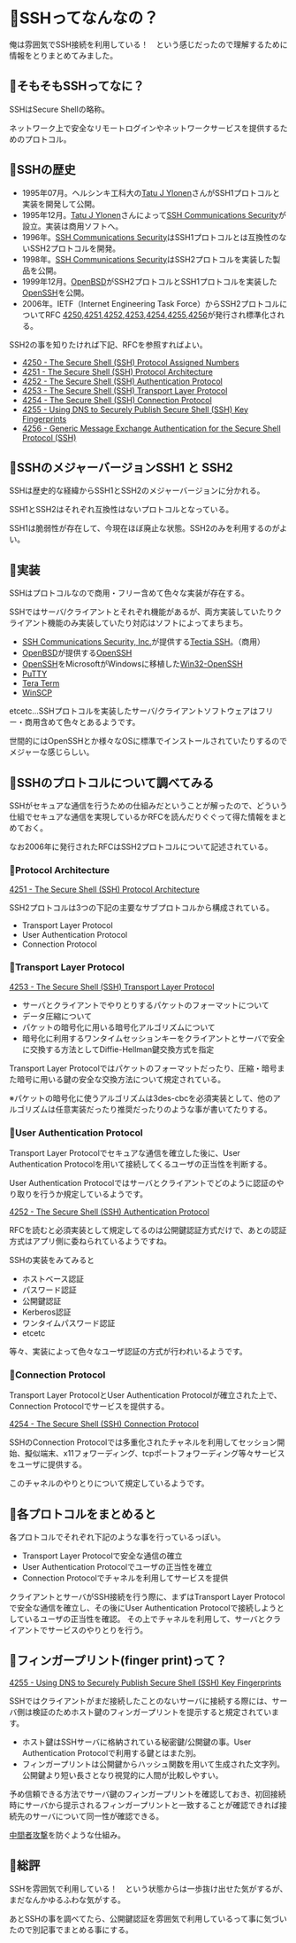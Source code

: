 # 🔰SSHってなんなの？

俺は雰囲気でSSH接続を利用している！　という感じだったので理解するために情報をとりまとめてみました。

## 🔰そもそもSSHってなに？

SSHはSecure Shellの略称。

ネットワーク上で安全なリモートログインやネットワークサービスを提供するためのプロトコル。

## 🔰SSHの歴史

- 1995年07月。ヘルシンキ工科大の[Tatu J Ylonen](https://twitter.com/tjssh)さんがSSH1プロトコルと実装を開発して公開。
- 1995年12月。[Tatu J Ylonen](https://twitter.com/tjssh)さんによって[SSH Communications Security](https://www.ssh.com/)が設立。実装は商用ソフトへ。
- 1996年。[SSH Communications Security](https://www.ssh.com/)はSSH1プロトコルとは互換性のないSSH2プロトコルを開発。
- 1998年。[SSH Communications Security](https://www.ssh.com/)はSSH2プロトコルを実装した製品を公開。
- 1999年12月。[OpenBSD](https://www.openbsd.org/)がSSH2プロトコルとSSH1プロトコルを実装した[OpenSSH](https://www.openssh.com/)を公開。
- 2006年。IETF（Internet Engineering Task Force）からSSH2プロトコルについてRFC [4250](https://www.rfc-editor.org/rfc/rfc4250.txt),[4251](https://www.rfc-editor.org/rfc/rfc4251.txt),[4252](https://www.rfc-editor.org/rfc/rfc4252.txt),[4253](https://www.rfc-editor.org/rfc/rfc4253.txt),[4254](https://www.rfc-editor.org/rfc/rfc4254.txt),[4255](https://www.rfc-editor.org/rfc/rfc4255.txt),[4256](https://www.rfc-editor.org/rfc/rfc4256.txt)が発行され標準化される。

SSH2の事を知りたければ下記、RFCを参照すればよい。

- [4250 - The Secure Shell (SSH) Protocol Assigned Numbers](https://www.rfc-editor.org/rfc/rfc4250.txt)
- [4251 - The Secure Shell (SSH) Protocol Architecture](https://www.rfc-editor.org/rfc/rfc4251.txt)
- [4252 - The Secure Shell (SSH) Authentication Protocol](https://www.rfc-editor.org/rfc/rfc4252.txt)
- [4253 - The Secure Shell (SSH) Transport Layer Protocol](https://www.rfc-editor.org/rfc/rfc4253.txt)
- [4254 - The Secure Shell (SSH) Connection Protocol](https://www.rfc-editor.org/rfc/rfc4254.txt)
- [4255 - Using DNS to Securely Publish Secure Shell (SSH) Key Fingerprints](https://www.rfc-editor.org/rfc/rfc4255.txt)
- [4256 - Generic Message Exchange Authentication for the Secure Shell Protocol (SSH)](https://www.rfc-editor.org/rfc/rfc4256.txt)

## 🔰SSHのメジャーバージョンSSH1 と SSH2

SSHは歴史的な経緯からSSH1とSSH2のメジャーバージョンに分かれる。

SSH1とSSH2はそれぞれ互換性はないプロトコルとなっている。

SSH1は脆弱性が存在して、今現在ほぼ廃止な状態。SSH2のみを利用するのがよい。

## 🔰実装

SSHはプロトコルなので商用・フリー含めて色々な実装が存在する。

SSHではサーバ/クライアントとそれぞれ機能があるが、両方実装していたりクライアント機能のみ実装していたり対応はソフトによってまちまち。

- [SSH Communications Security, Inc.](https://www.ssh.com/)が提供する[Tectia SSH](https://www.ssh.com/products/tectia-ssh/)。（商用）
- [OpenBSD](https://www.openbsd.org/)が提供する[OpenSSH](https://www.openssh.com/)
- [OpenSSH](https://www.openssh.com/)をMicrosoftがWindowsに移植した[Win32-OpenSSH](https://github.com/PowerShell/Win32-OpenSSH)
- [PuTTY](https://www.chiark.greenend.org.uk/~sgtatham/putty/index.html)
- [Tera Term](https://ttssh2.osdn.jp/index.html.ja)
- [WinSCP](https://winscp.net/eng/docs/lang:jp)

etcetc...SSHプロトコルを実装したサーバ/クライアントソフトウェアはフリー・商用含めて色々とあるようです。

世間的にはOpenSSHとか様々なOSに標準でインストールされていたりするのでメジャーな感じらしい。

## 🔰SSHのプロトコルについて調べてみる

SSHがセキュアな通信を行うための仕組みだということが解ったので、どういう仕組でセキュアな通信を実現しているかRFCを読んだりぐぐって得た情報をまとめておく。

なお2006年に発行されたRFCはSSH2プロトコルについて記述されている。

### 🔰Protocol Architecture

[4251 - The Secure Shell (SSH) Protocol Architecture](https://www.rfc-editor.org/rfc/rfc4251.txt)

SSH2プロトコルは3つの下記の主要なサブプロトコルから構成されている。

- Transport Layer Protocol
- User Authentication Protocol
- Connection Protocol

### 🔰Transport Layer Protocol

[4253 - The Secure Shell (SSH) Transport Layer Protocol](https://www.rfc-editor.org/rfc/rfc4253.txt)

- サーバとクライアントでやりとりするパケットのフォーマットについて
- データ圧縮について
- パケットの暗号化に用いる暗号化アルゴリズムについて
- 暗号化に利用するワンタイムセッションキーをクライアントとサーバで安全に交換する方法としてDiffie-Hellman鍵交換方式を指定

Transport Layer Protocolではパケットのフォーマットだったり、圧縮・暗号また暗号に用いる鍵の安全な交換方法について規定されている。

※パケットの暗号化に使うアルゴリズムは3des-cbcを必須実装として、他のアルゴリズムは任意実装だったり推奨だったりのような事が書いてたりする。

### 🔰User Authentication Protocol

Transport Layer Protocolでセキュアな通信を確立した後に、User Authentication Protocolを用いて接続してくるユーザの正当性を判断する。

User Authentication Protocolではサーバとクライアントでどのように認証のやり取りを行うか規定しているようです。

[4252 - The Secure Shell (SSH) Authentication Protocol](https://www.rfc-editor.org/rfc/rfc4252.txt)

RFCを読むと必須実装として規定してるのは公開鍵認証方式だけで、あとの認証方式はアプリ側に委ねられているようですね。

SSHの実装をみてみると

- ホストベース認証
- パスワード認証
- 公開鍵認証
- Kerberos認証
- ワンタイムパスワード認証
- etcetc

等々、実装によって色々なユーザ認証の方式が行われいるようです。

### 🔰Connection Protocol

Transport Layer ProtocolとUser Authentication Protocolが確立された上で、Connection Protocolでサービスを提供する。

[4254 - The Secure Shell (SSH) Connection Protocol](https://www.rfc-editor.org/rfc/rfc4254.txt)

SSHのConnection Protocolでは多重化されたチャネルを利用してセッション開始、擬似端末、x11フォワーディング、tcpポートフォワーディング等々サービスをユーザに提供する。

このチャネルのやりとりについて規定しているようです。

## 🔰各プロトコルをまとめると

各プロトコルでそれぞれ下記のような事を行っているっぽい。

- Transport Layer Protocolで安全な通信の確立
- User Authentication Protocolでユーザの正当性を確立
- Connection Protocolでチャネルを利用してサービスを提供

クライアントとサーバがSSH接続を行う際に、まずはTransport Layer Protocolで安全な通信を確立し、その後にUser Authentication Protocolで接続しようとしているユーザの正当性を確認。
その上でチャネルを利用して、サーバとクライアントでサービスのやりとりを行う。

## 🔰フィンガープリント(finger print)って？

[4255 - Using DNS to Securely Publish Secure Shell (SSH) Key Fingerprints](https://www.rfc-editor.org/rfc/rfc4255.txt)

SSHではクライアントがまだ接続したことのないサーバに接続する際には、サーバ側は検証のためホスト鍵のフィンガープリントを提示すると規定されています。

- ホスト鍵はSSHサーバに格納されている秘密鍵/公開鍵の事。User Authentication Protocolで利用する鍵とはまた別。
- フィンガープリントは公開鍵からハッシュ関数を用いて生成された文字列。公開鍵より短い長さとなり視覚的に人間が比較しやすい。

予め信頼できる方法でサーバ鍵のフィンガープリントを確認しておき、初回接続時にサーバから提示されるフィンガープリントと一致することが確認できれば接続先のサーバについて同一性が確認できる。

[中間者攻撃](https://www.ssh.com/attack/man-in-the-middle)を防ぐような仕組み。

## 🔰総評

SSHを雰囲気で利用している！　という状態からは一歩抜け出せた気がするが、まだなんかゆるふわな気がする。

あとSSHの事を調べてたら、公開鍵認証を雰囲気で利用しているって事に気づいたので別記事でまとめる事にする。
